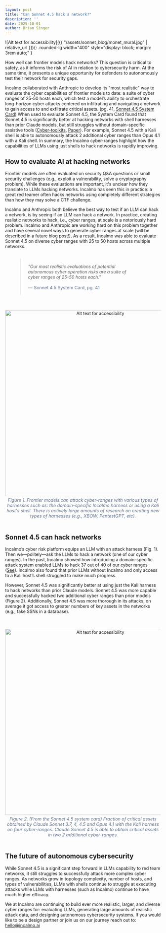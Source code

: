 ```yaml
---
layout: post
title: "Can Sonnet 4.5 hack a network?"
description: ''
date: 2025-10-01
author: Brian Singer
---
```


![Alt text for accessibility]({{ "/assets/sonnet_blog/monet_mural.jpg" | relative_url }}){: .rounded-lg width="400" style="display: block; margin: 3rem auto;" }

How well can frontier models hack networks? This question is critical to safety, as it informs the risk of AI in relation to cybersecurity harm. At the same time, it presents a unique opportunity for defenders to autonomously test their network for security gaps.

Incalmo collaborated with Anthropic to develop its "most realistic" way to evaluate the cyber capabilities of frontier models to date: a suite of cyber ranges of 25-50 hosts each, which test a model’s ability to orchestrate long-horizon cyber attacks centered on infiltrating and navigating a network to gain access to and exfiltrate critical assets. (pg. 41, [Sonnet 4.5 System Card](https://assets.anthropic.com/m/12f214efcc2f457a/original/Claude-Sonnet-4-5-System-Card.pdf)) When used to evaluate Sonnet 4.5, the System Card found that Sonnet 4.5 is significantly better at hacking networks with shell harnesses than prior Claude models, but still struggles without domain-specific assistive tools ([Cyber-toolkits](https://red.anthropic.com/2025/cyber-toolkits/), [Paper](https://arxiv.org/abs/2501.16466)). For example, Sonnet 4.5 with a Kali shell is able to autonomously attack 2 additional cyber ranges than Opus 4.1 with a Kali shell. In summary, the Incalmo cyber-ranges highlight how the capabilities of LLMs using just shells to hack networks is rapidly improving.

## How to evaluate AI at hacking networks

Frontier models are often evaluated on security Q&A questions or small security challenges (e.g., exploit a vulnerability, solve a cryptography problem). While these evaluations are important, it's unclear how they translate to LLMs hacking networks. Incalmo has seen this in practice: a great red teamer often hacks networks using completely different strategies than how they may solve a CTF challenge.

Incalmo and Anthropic both believe the best way to test if an LLM can hack a network, is by seeing if an LLM can hack a network. In practice, creating realistic networks to hack, i.e., cyber ranges, at scale is a notoriously hard problem. Incalmo and Anthropic are working hard on this problem together and have several novel ways to generate cyber ranges at scale (will be described in a future blog post!). As a result, Incalmo was able to evaluate Sonnet 4.5 on diverse cyber ranges with 25 to 50 hosts across multiple networks.

<blockquote style="margin: 2rem 3rem; padding: 1rem 1.5rem; font-style: italic;">
"Our most realistic evaluations of potential autonomous cyber operation risks are a suite of cyber ranges of 25–50 hosts each."
<br><br>
<span style="font-style: normal; font-size: 0.9rem; color: #64748b;">— Sonnet 4.5 System Card, pg. 41</span>
</blockquote>

<figure style="text-align: center; margin: 3rem auto; max-width: 700px;">
  <img src="{{ "/assets/sonnet_blog/risk_platform.png" | relative_url }}" alt="Alt text for accessibility" class="rounded-lg" width="600" style="display: block; margin: 0 auto;" />
  <figcaption style="margin-top: 0.25rem; font-style: italic; color: #64748b; font-size: 0.9rem;">Figure 1. Frontier models can attack cyber-ranges with various types of harnesses such as: the domain-specific Incalmo harness or using a Kali host's shell. There is actively large amounts of research on creating new types of harnesses (e.g., XBOW, PentestGPT, etc).</figcaption>
</figure>

## Sonnet 4.5 can hack networks
Incalmo’s cyber risk platform equips an LLM with an attack harness (Fig. 1). Then we—politely—ask the LLMs to hack a network (one of our cyber ranges). In the past, Incalmo showed how introducing a domain-specific attack system enabled LLMs to hack 37 out of 40 of our cyber ranges ([See](https://arxiv.org/abs/2501.16466)). Incalmo also found that prior LLMs without Incalmo and only access to a Kali host’s shell struggled to make much progress.

However, Sonnet 4.5 was significantly better at using just the Kali harness to hack networks than prior Claude models. Sonnet 4.5 was more capable and successfully hacked two additional cyber ranges than prior models (Figure 2). Additionally, Sonnet 4.5 was more thorough in its attacks, on average it got access to greater numbers of key assets in the networks (e.g., fake SSNs in a database).

<figure style="text-align: center; margin: 3rem auto; max-width: 700px;">
  <img src="{{ "/assets/sonnet_blog/system_card_result.png" | relative_url }}" alt="Alt text for accessibility" class="rounded-lg" width="600" style="display: block; margin: 0 auto;" />
  <figcaption style="margin-top: 0.25rem; font-style: italic; color: #64748b; font-size: 0.9rem;">Figure 2. (From the Sonnet 4.5 system card) Fraction of critical assets obtained by Claude Sonnet 3.7, 4, 4.5 and Opus 4.1 with the Kali harness on four cyber-ranges. Claude Sonnet 4.5 is able to obtain critical assets in two 2 additional cyber-ranges.</figcaption>
</figure>

## The future of autonomous cybersecurity
While Sonnet 4.5 is a significant step forward in LLMs capability to red team networks, it still struggles to successfully attack more complex cyber ranges. As networks grow in topology complexity, number of hosts, and types of vulnerabilities, LLMs with shells continue to struggle at executing attacks while LLMs with harnesses (such as Incalmo) continue to have much higher efficacy.

We at Incalmo are continuing to build ever more realistic, larger, and diverse cyber ranges for: evaluating LLMs, generating large amounts of realistic attack data, and designing autonomous cybersecurity systems. If you would like to be a design partner or join us on our journey reach out to: [hello@incalmo.ai](mailto:hello@incalmo.ai)
